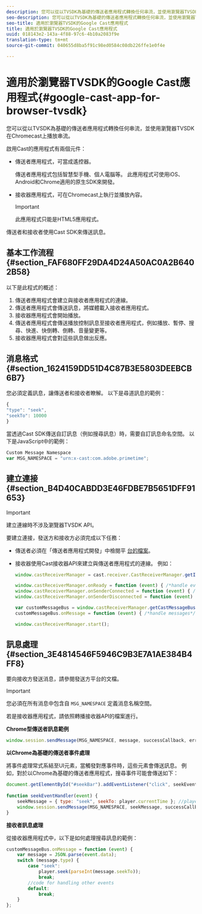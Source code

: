 ```yaml
---
description: 您可以從以TVSDK為基礎的傳送者應用程式轉換任何串流，並使用瀏覽器TVSDK在Chromecast上播放串流。
seo-description: 您可以從以TVSDK為基礎的傳送者應用程式轉換任何串流，並使用瀏覽器TVSDK在Chromecast上播放串流。
seo-title: 適用於瀏覽器TVSDK的Google Cast應用程式
title: 適用於瀏覽器TVSDK的Google Cast應用程式
uuid: 018143e2-143a-4f88-97c6-4b10a2083f9e
translation-type: tm+mt
source-git-commit: 040655d8ba5f91c98ed0584c08db226ffe1e0f4e

---
```



# 適用於瀏覽器TVSDK的Google Cast應用程式{#google-cast-app-for-browser-tvsdk}

您可以從以TVSDK為基礎的傳送者應用程式轉換任何串流，並使用瀏覽器TVSDK在Chromecast上播放串流。

<!--<a id="section_87CE5D6D46F0439EB6E63A742D6DD9C8"></a>-->

啟用Cast的應用程式有兩個元件：

* 傳送者應用程式，可當成遙控器。

   傳送者應用程式包括智慧型手機、個人電腦等。 此應用程式可使用iOS、Android和Chrome適用的原生SDK來開發。
* 接收器應用程式，可在Chromecast上執行並播放內容。

   >[!IMPORTANT]
   >
   >此應用程式只能是HTML5應用程式。

傳送者和接收者使用Cast SDK來傳送訊息。

## 基本工作流程 {#section_FAF680FF29DA4D24A50AC0A2B6402B58}

以下是此程式的概述：

1. 傳送者應用程式會建立與接收者應用程式的連線。
1. 傳送者應用程式會傳送訊息，將媒體載入接收者應用程式。
1. 接收器應用程式會開始播放。
1. 傳送者應用程式會傳送播放控制訊息至接收者應用程式，例如播放、暫停、搜尋、快進、快倒轉、倒轉、音量變更等。
1. 接收器應用程式會對這些訊息做出反應。

## 消息格式 {#section_1624159DD51D4C87B3E5803DEEBCB6B7}

您必須定義訊息，讓傳送者和接收者瞭解。 以下是尋道訊息的範例：

```js
{ 
"type": "seek", 
"seekTo": 10000 
} 
```

當透過Cast SDK傳送自訂訊息（例如搜尋訊息）時，需要自訂訊息命名空間。 以下是JavaScript中的範例：

```js
Custom Message Namespace 
var MSG_NAMESPACE = "urn:x-cast:com.adobe.primetime"; 
```

## 建立連接 {#section_B4D40CABDD3E46FDBE7B5651DFF91653}

>[!IMPORTANT]
>
>建立連線時不涉及瀏覽器TVSDK API。

要建立連接，發送方和接收方必須完成以下任務：

* 傳送者必須在「傳送者應用程式開發」中檢閱平 [台的檔案](https://developers.google.com/cast/docs/sender_apps)。
* 接收器使用Cast接收器API來建立與傳送者應用程式的連線。 例如：

   ```js
   window.castReceiverManager = cast.receiver.CastReceiverManager.getInstance(); 
   
   window.castReceiverManager.onReady = function (event) { /*handle event*/ }; 
   window.castReceiverManager.onSenderConnected = function (event) { /*handle event*/ }; 
   window.castReceiverManager.onSenderDisconnected = function (event) { /*handle event*/ }; 
   
   var customMessageBus = window.castReceiverManager.getCastMessageBus(MSG_NAMESPACE); 
   customMessageBus.onMessage = function (event) { /*handle messages*/ }; 
   
   window.castReceiverManager.start(); 
   ```

## 訊息處理 {#section_3E4814546F5946C9B3E7A1AE384B4FF8}

要向接收方發送消息，請參閱發送方平台的文檔。

>[!IMPORTANT]
>
>您必須在所有消息中包含自 `MSG_NAMESPACE` 定義消息名稱空間。

若是接收器應用程式，請依照轉播接收器API的檔案進行。

**Chrome型傳送者訊息範例**

```js
window.session.sendMessage(MSG_NAMESPACE, message, successCallback, errorCallback); //https://developers.google.com/cast/docs/reference/chrome/chrome.cast.Session#sendMessage
```

**以Chrome為基礎的傳送者事件處理**

將事件處理常式系結至UI元素，當觸發對應事件時，這些元素會傳送訊息。 例如，對於以Chrome為基礎的傳送者應用程式，搜尋事件可能會傳送如下：

```js
document.getElementById("#seekBar").addEventListener("click", seekEventHandler); 
   
function seekEventHandler(event) { 
    seekMessage = { type: "seek", seekTo: player.currentTime }; //player is an instance of AdobePSDK.MediaPlayer 
    window.session.sendMessage(MSG_NAMESPACE, seekMessage, successCallback, errorCallback); 
} 
```

**接收者訊息處理**

從接收器應用程式中，以下是如何處理搜尋訊息的範例：

```js
customMessageBus.onMessage = function (event) { 
    var message = JSON.parse(event.data); 
    switch (message.type) { 
        case "seek":  
            player.seek(parseInt(message.seekTo)); 
            break; 
        //code for handling other events 
        default:  
            break; 
    } 
}; 
```

